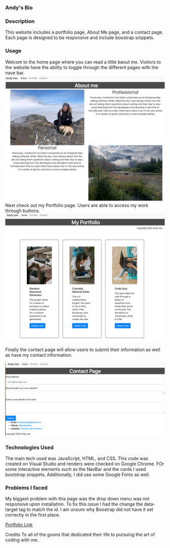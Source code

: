 
### Andy's Bio 

### Description
This website includes a portfolio page, About Me page, and a contact page. Each page is designed to be responsive and include boostrap snippets. 


### Usage

Welcom to the home page where you can read a little baout me. Visitors to the website have the ability to toggle through the different pages with the nave bar.
![ScreenShot](../assets/img1.jpg)
Next check out my Portfolio page. Users are able to access my work through buttons.
![ScreenShot](../assets/img2.jpg)

Finally the contact page will allow users to submit their information as well as have my contact information.

![ScreenShot](../assets/img3.jpg)


### Technologies Used
The main tech used was JavaScript, HTML, and CSS. This code was created on Visual Studio and renders were checked on Google Chrome. FOr some interactive elements such as the NavBar and the cards I used bootstrap snippets. Additionally, I did use some Google Fonts as well.


### Problems I faced
My biggest problem with this page was the drop down menu was not responsive upon installation. To fix this issue I had the change the data-target tag to match the id. I am unsure why Boostrap did not have it set correctly in the first place.

[Portfolio Link](https://andreaives.github.io/my_bio_site/)

Credits
To all of the goons that dedicated their life to pursuing the art of coding with me.


